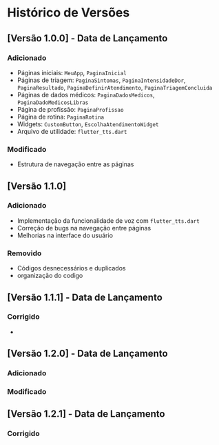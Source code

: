 # Histórico de Versões

## [Versão 1.0.0] - Data de Lançamento

### Adicionado
- Páginas iniciais: `MeuApp`, `PaginaInicial`
- Páginas de triagem: `PaginaSintomas`, `PaginaIntensidadeDor`, `PaginaResultado`, `PaginaDefinirAtendimento`, `PaginaTriagemConcluida`
- Páginas de dados médicos: `PaginaDadosMedicos`, `PaginaDadoMedicosLibras`
- Página de profissão: `PaginaProfissao`
- Página de rotina: `PaginaRotina`
- Widgets: `CustomButton`, `EscolhaAtendimentoWidget`
- Arquivo de utilidade: `flutter_tts.dart`

### Modificado
- Estrutura de navegação entre as páginas

## [Versão 1.1.0] 

### Adicionado
- Implementação da funcionalidade de voz com `flutter_tts.dart`
- Correção de bugs na navegação entre páginas
- Melhorias na interface do usuário

### Removido
- Códigos desnecessários e duplicados
- organização do codigo

## [Versão 1.1.1] - Data de Lançamento

### Corrigido
-

## [Versão 1.2.0] - Data de Lançamento

### Adicionado


### Modificado


## [Versão 1.2.1] - Data de Lançamento

### Corrigido

